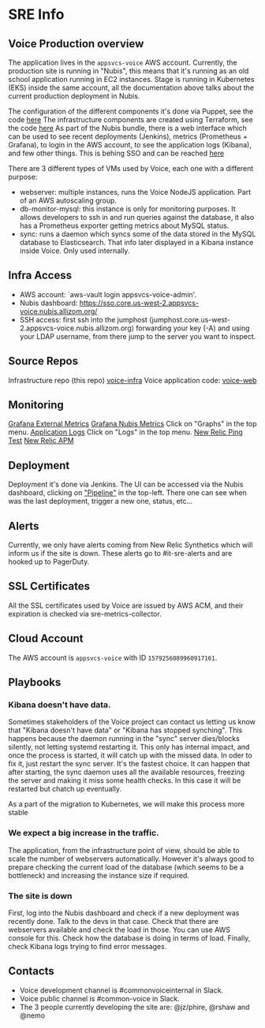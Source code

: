 # SRE Info

## Voice Production overview
The application lives in the `appsvcs-voice` AWS account. Currently, the production site is running in "Nubis", this means that it's running as an old school application running in EC2 instances.
Stage is running in Kubernetes (EKS) inside the same account, all the documentation above talks about the current production deployment in Nubis. 

The configuration of the different components it's done via Puppet, see the code [here](https://github.com/mozilla/voice-web/tree/master/nubis/puppet)
The infrastructure components are created using Terraform, see the code [here](https://github.com/mozilla/voice-web/tree/master/nubis/terraform)
As part of the Nubis bundle, there is a web interface which can be used to see recent deployments (Jenkins), metrics (Prometheus + Grafana), to login in the AWS account, to see the application logs (Kibana), and few other things. This is behing SSO and can be reached [here](https://sso.core.us-west-2.appsvcs-voice.nubis.allizom.org/)

There are 3 different types of VMs used by Voice, each one with a different purpose: 
 - webserver: multiple instances, runs the Voice NodeJS application. Part of an AWS autoscaling group.
 - db-monitor-mysql: this instance is only for monitoring purposes. It allows developers to ssh in and run queries against the database, it also has a Prometheus exporter getting metrics about MySQL status.
 - sync: runs a daemon which syncs some of the data stored in the MySQL database to Elasticsearch. That info later displayed in a Kibana instance inside Voice. Only used internally.

## Infra Access
 - AWS account: `aws-vault login appsvcs-voice-admin'.
 - Nubis dashboard: https://sso.core.us-west-2.appsvcs-voice.nubis.allizom.org/
 - SSH access: first ssh into the jumphost (jumphost.core.us-west-2.appsvcs-voice.nubis.allizom.org) forwarding your key (-A) and using your LDAP username, from there jump to the server you want to inspect.

## Source Repos
Infrastructure repo (this repo) [voice-infra](https://github.com/mozilla-it/voice-infra)
Voice application code: [voice-web](https://github.com/mozilla/voice-web)

## Monitoring
[Grafana External Metrics](https://biff-5adb6e55.influxcloud.net/d/i4bXkqAZz/voice?orgId=1)
[Grafana Nubis Metrics](https://sso.core.us-west-2.appsvcs-voice.nubis.allizom.org/) Click on "Graphs" in the top menu.
[Application Logs](https://sso.core.us-west-2.appsvcs-voice.nubis.allizom.org/) Click on "Logs" in the top menu.
[New Relic Ping Test](https://synthetics.newrelic.com/accounts/2239138/monitors/1737b03d-e9a3-4ad8-aba1-cf5ee20b6f80)
[New Relic APM](https://rpm.newrelic.com/accounts/2518279/applications)

## Deployment
Deployment it's done via Jenkins. The UI can be accessed via the Nubis dashboard, clicking on ["Pipeline"](https://sso.core.us-west-2.appsvcs-voice.nubis.allizom.org/) in the top-left. There one can see when was the last deployment, trigger a new one, status, etc...

## Alerts
Currently, we only have alerts coming from New Relic Synthetics which will inform us if the site is down. These alerts go to #it-sre-alerts and are hooked up to PagerDuty.

## SSL Certificates
All the SSL certificates used by Voice are issued by AWS ACM, and their expiration is checked via sre-metrics-collector.

## Cloud Account
The AWS account is `appsvcs-voice` with ID `1579256089960917161`.

## Playbooks

### Kibana doesn't have data.
Sometimes stakeholders of the Voice project can contact us letting us know that "Kibana doesn't have data" or "Kibana has stopped synching". This happens because the daemon running in the "sync" server dies/blocks silently, not letting systemd restarting it.
This only has internal impact, and once the process is started, it will catch up with the missed data.
In oder to fix it, just restart the sync server. It's the fastest choice. It can happen that after starting, the sync daemon uses all the available resources, freezing the server and making it miss some health checks. In this case it will be restarted but chatch up eventually.

As a part of the migration to Kubernetes, we will make this process more stable

### We expect a big increase in the traffic.
The application, from the infrastructure point of view, should be able to scale the number of webservers automatically. However it's always good to prepare checking the current load of the database (which seems to be a bottleneck) and increasing the instance size if required.

### The site is down
First, log into the Nubis dashboard and check if a new deployment was recently done. Talk to the devs in that case.
Check that there are webservers available and check the load in those. You can use AWS console for this.
Check how the database is doing in terms of load.
Finally, check Kibana logs trying to find error messages.

## Contacts
 - Voice development channel is #commonvoiceinternal in Slack.
 - Voice public channel is #common-voice in Slack.
 - The 3 people currently developing the site are: @jz/phire, @rshaw and @nemo
